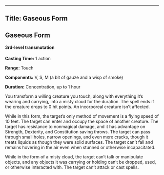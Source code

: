 -------------------------
Title: Gaseous Form
-------------------------

## Gaseous Form

#### 3rd-level transmutation


**Casting Time:** 1 action

**Range:** Touch

**Components:** V, S, M (a bit of gauze and a wisp of
smoke)

**Duration:** Concentration, up to 1 hour


You transform a willing creature you touch, along with everything it’s
wearing and carrying, into a misty cloud for the duration. The spell
ends if the creature drops to 0 hit points. An incorporeal creature
isn’t affected.

While in this form, the target’s only method of movement is a flying
speed of 10 feet. The target can enter and occupy the space of another
creature. The target has resistance to nonmagical damage, and it has
advantage on Strength, Dexterity, and Constitution saving throws. The
target can pass through small holes, narrow openings, and even mere
cracks, though it treats liquids as though they
were solid surfaces. The target can’t fall and remains hovering in the
air even when stunned or otherwise incapacitated.

While in the form of a misty cloud, the target can’t talk or manipulate
objects, and any objects it was carrying or holding can’t be dropped,
used, or otherwise interacted with. The target can’t attack or cast
spells.


